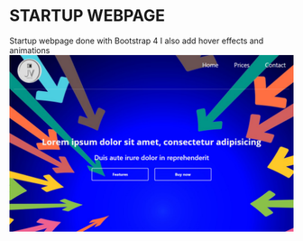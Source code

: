 # STARTUP WEBPAGE

Startup webpage done with Bootstrap 4
I also add hover effects and animations
![alt text](img/example.png)